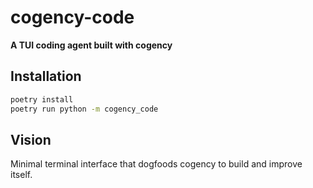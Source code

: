 # cogency-code

**A TUI coding agent built with cogency**

## Installation

```bash
poetry install
poetry run python -m cogency_code
```

## Vision

Minimal terminal interface that dogfoods cogency to build and improve itself.